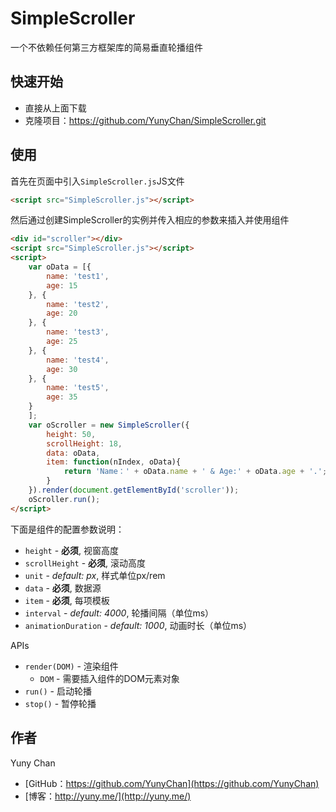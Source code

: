 # SimpleScroller
一个不依赖任何第三方框架库的简易垂直轮播组件

## 快速开始 ##

+ 直接从上面下载
+ 克隆项目：https://github.com/YunyChan/SimpleScroller.git

## 使用 ##

首先在页面中引入`SimpleScroller.js`JS文件

```html
<script src="SimpleScroller.js"></script>
```

然后通过创建SimpleScroller的实例并传入相应的参数来插入并使用组件

```html
<div id="scroller"></div>
<script src="SimpleScroller.js"></script>
<script>
    var oData = [{
        name: 'test1',
        age: 15
    }, {
        name: 'test2',
        age: 20
    }, {
        name: 'test3',
        age: 25
    }, {
        name: 'test4',
        age: 30
    }, {
        name: 'test5',
        age: 35
    }
    ];
    var oScroller = new SimpleScroller({
        height: 50,
        scrollHeight: 18,
        data: oData,
        item: function(nIndex, oData){
            return 'Name：' + oData.name + ' & Age:' + oData.age + '.';
        }
    }).render(document.getElementById('scroller'));
    oScroller.run();
</script>
```

下面是组件的配置参数说明：


+ `height` - __必须__, 视窗高度
+ `scrollHeight` - __必须__, 滚动高度
+ `unit` - _default: px_, 样式单位px/rem
+ `data` - __必须__, 数据源
+ `item` - __必须__, 每项模板
+ `interval` - _default: 4000_, 轮播间隔（单位ms）
+ `animationDuration` - _default: 1000_, 动画时长（单位ms）

APIs
* `render(DOM)` - 渲染组件
    * `DOM` - 需要插入组件的DOM元素对象
* `run()` - 启动轮播
* `stop()` - 暂停轮播

## 作者 ##

Yuny Chan

+ [GitHub：https://github.com/YunyChan](https://github.com/YunyChan)
+ [博客：http://yuny.me/](http://yuny.me/)